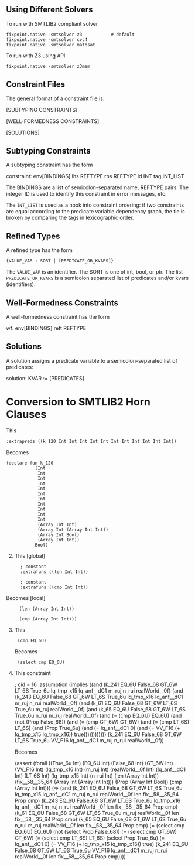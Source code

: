 


Using Different Solvers
-----------------------

To run with SMTLIB2 compliant solver 

    fixpoint.native -smtsolver z3           # default
    fixpoint.native -smtsolver cvc4     
    fixpoint.native -smtsolver mathsat

To run with Z3 using API

    fixpoint.native -smtsolver z3mem


Constraint Files
----------------

The general format of a constraint file is:

  [SUBTYPING CONSTRAINTS]

  [WELL-FORMEDNESS CONSTRAINTS]
  
  [SOLUTIONS]
  
Subtyping Constraints
---------------------

A subtyping constraint has the form

  constraint:
    env[BINDINGS]
    lhs REFTYPE
    rhs REFTYPE
    id INT tag INT_LIST
    
The BINDINGS are a list of semicolon-separated name, REFTYPE
pairs. The integer ID is used to identify this constraint in 
error messages, etc.  

The `INT_LIST` is used as a hook into constraint ordering: 
if two constraints are equal according to the predicate 
variable dependency graph, the tie is broken by comparing
the tags in lexicographic order.

Refined Types
-------------

A refined type has the form

    {VALUE_VAR : SORT | [PREDICATE_OR_KVARS]}

The `VALUE_VAR` is an identifier. 
The SORT is one of int, bool, or ptr.
The list `PREDICATE_OR_KVARS` is a semicolon 
separated list of predicates and/or kvars (identifiers).

Well-Formedness Constraints
---------------------------

A well-formedness constraint has the form

  wf:
    env[BINDINGS]
    reft REFTYPE

Solutions
---------

A solution assigns a predicate variable to a 
semicolon-separated list of predicates:

  solution: KVAR := [PREDICATES]

Conversion to SMTLIB2 Horn Clauses
==================================

This

    :extrapreds ((k_120 Int Int Int Int Int Int Int Int Int Int Int))

Becomes

    (declare-fun k_120
               (Int
                Int
                Int
                Int
                Int
                Int
                Int
                Int
                Int
                Int
                Int
                (Array Int Int)
                (Array Int (Array Int Int))
                (Array Int Bool)
                (Array Int Int))
               Bool)


2. This [global]

         ; constant 
         :extrafuns ((len Int Int))

         ; constant 
         :extrafuns ((cmp Int Int))


  Becomes [local]

         (len (Array Int Int))

         (cmp (Array Int Int)))

3. This 

        (cmp EQ_6U)

    Becomes

        (select cmp EQ_6U)

4. This constraint 


    ; cid = 16
    :assumption
    (implies ((and (k_241 EQ_6U False_68 GT_6W LT_6S True_6u lq_tmp_x15 lq_anf__dC1 m_ruj n_rui realWorld__0f) (and (k_243 EQ_6U False_68 GT_6W LT_6S True_6u lq_tmp_x16 lq_anf__dC1 m_ruj n_rui realWorld__0f) (and (k_61 EQ_6U False_68 GT_6W LT_6S True_6u m_ruj realWorld__0f) (and (k_65 EQ_6U False_68 GT_6W LT_6S True_6u n_rui m_ruj realWorld__0f) (and (= (cmp EQ_6U) EQ_6U) (and (not (Prop False_68)) (and (= (cmp GT_6W) GT_6W) (and (= (cmp LT_6S) LT_6S) (and (Prop True_6u) (and (= lq_anf__dC1 0) (and (= VV_F16 (+ lq_tmp_x15 lq_tmp_x16)) true)))))))))))) (k_241 EQ_6U False_68 GT_6W LT_6S True_6u VV_F16 lq_anf__dC1 m_ruj n_rui realWorld__0f))
    
    Becomes

    (assert (forall ((True_6u Int)
             (EQ_6U Int)
             (False_68 Int)
             (GT_6W Int)
             (VV_F16 Int)
             (lq_tmp_x16 Int)
             (m_ruj Int)
             (realWorld__0f Int)
             (lq_anf__dC1 Int)
             (LT_6S Int)
             (lq_tmp_x15 Int)
             (n_rui Int)
             (len (Array Int Int))
             (fix__58__35_64 (Array Int (Array Int Int)))
             (Prop (Array Int Bool))
             (cmp (Array Int Int)))
      (=> (and (k_241 EQ_6U
                      False_68
                      GT_6W
                      LT_6S
                      True_6u
                      lq_tmp_x15
                      lq_anf__dC1
                      m_ruj
                      n_rui
                      realWorld__0f
                      len
                      fix__58__35_64
                      Prop
                      cmp)
               (k_243 EQ_6U
                      False_68
                      GT_6W
                      LT_6S
                      True_6u
                      lq_tmp_x16
                      lq_anf__dC1
                      m_ruj
                      n_rui
                      realWorld__0f
                      len
                      fix__58__35_64
                      Prop
                      cmp)
               (k_61 EQ_6U
                     False_68
                     GT_6W
                     LT_6S
                     True_6u
                     m_ruj
                     realWorld__0f
                     len
                     fix__58__35_64
                     Prop
                     cmp)
               (k_65 EQ_6U
                     False_68
                     GT_6W
                     LT_6S
                     True_6u
                     n_rui
                     m_ruj
                     realWorld__0f
                     len
                     fix__58__35_64
                     Prop
                     cmp)
               (= (select cmp EQ_6U) EQ_6U)
               (not (select Prop False_68))
               (= (select cmp GT_6W) GT_6W)
               (= (select cmp LT_6S) LT_6S)
               (select Prop True_6u)
               (= lq_anf__dC1 0)
               (= VV_F16 (+ lq_tmp_x15 lq_tmp_x16))
               true)
          (k_241 EQ_6U
                 False_68
                 GT_6W
                 LT_6S
                 True_6u
                 VV_F16
                 lq_anf__dC1
                 m_ruj
                 n_rui
                 realWorld__0f
                 len
                 fix__58__35_64
                 Prop
                 cmp))))

